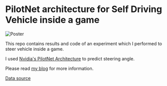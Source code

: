 # PilotNet architecture for Self Driving Vehicle inside a game

![Poster](https://raw.githubusercontent.com/aryarohit07/PilotNetSelfDrivingCar/master/poster.jpg)

This repo contains results and code of an experiment which I performed to steer vehicle inside a game.

I used [Nvidia's PilotNet Architecture](https://arxiv.org/abs/1604.07316) to predict steering angle.

Please read [my blog](https://medium.com/@rohitarya/convolutional-neural-net-to-steer-a-vehicle-inside-a-game-2aab41a5ef60) for more information.

[Data source](https://github.com/marsauto/europilot#sample-training-data)
